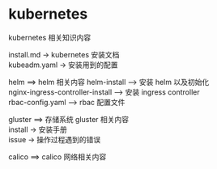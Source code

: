 # kubernetes
kubernetes 相关知识内容

install.md -> kubernetes 安装文档   
kubeadm.yaml -> 安装用到的配置

helm ==> helm 相关内容
  helm-install --> 安装 helm 以及初始化  
  nginx-ingress-controller-install --> 安装 ingress controller  
  rbac-config.yaml --> rbac 配置文件  

gluster ==> 存储系统 gluster 相关内容  
  install -> 安装手册  
  issue -> 操作过程遇到的错误

calico ==> calico 网络相关内容
